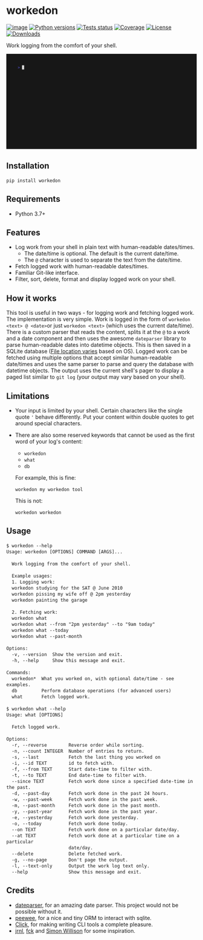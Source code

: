workedon
========

[![image](https://img.shields.io/pypi/v/workedon.svg)](https://pypi.python.org/pypi/workedon)
[![Python versions](https://img.shields.io/pypi/pyversions/workedon.svg?logo=python&logoColor=white)](https://pypi.org/project/workedon/)
[![Tests status](https://github.com/viseshrp/workedon/workflows/Test/badge.svg)](https://github.com/viseshrp/workedon/actions?query=workflow%3ATest)
[![Coverage](https://codecov.io/gh/viseshrp/workedon/branch/develop/graph/badge.svg)](https://codecov.io/gh/viseshrp/workedon)
[![License](https://img.shields.io/badge/license-MIT-blue.svg)](https://github.com/viseshrp/workedon/blob/develop/LICENSE)
[![Downloads](https://pepy.tech/badge/workedon)](https://pepy.tech/project/workedon)

Work logging from the comfort of your shell.

![demo](https://raw.githubusercontent.com/viseshrp/workedon/develop/demo.gif)

Installation
------------

``` {.bash}
pip install workedon
```

Requirements
------------

- Python 3.7+

Features
--------

- Log work from your shell in plain text with human-readable dates/times.
  - The date/time is optional. The default is the current date/time.
  - The `@` character is used to separate the text from the
  date/time.
- Fetch logged work with human-readable dates/times.
- Familiar Git-like interface.
- Filter, sort, delete, format and display logged work on your shell.

How it works
------------

This tool is useful in two ways - for logging work and fetching logged work.
The implementation is very simple. Work is logged in the form of
`workedon <text> @ <date>`or just `workedon <text>`
(which uses the current date/time). There is a custom parser that reads the
content, splits it at the `@` to a work and a date component and then uses
the awesome `dateparser` library to parse human-readable dates into datetime
objects. This is then saved in a SQLite database
([File location varies](https://github.com/platformdirs/platformdirs) based
on OS). Logged work can be fetched using multiple options that accept similar
human-readable date/times and uses the same parser to parse and query the
database with datetime objects. The output uses the current shell's pager to
display a paged list similar to `git log`
(your output may vary based on your shell).

Limitations
-----------

- Your input is limited by your shell. Certain characters like the single
    quote `'` behave differently. Put your content within double quotes
    to get around special characters.
- There are also some reserved keywords that cannot be used as the first word
    of your log's content:
  - `workedon`
  - `what`
  - `db`

  For example, this is fine:

  ``` {.bash}
  workedon my workedon tool
  ```

  This is not:

  ``` {.bash}
  workedon workedon
  ```

Usage
-----

<!-- [[[cog
import cog
from workedon import cli
from click.testing import CliRunner
runner = CliRunner()
result = runner.invoke(cli.main, ["--help"])
out = result.output.replace("Usage: main", "Usage: workedon")
result = runner.invoke(cli.what, ["--help"])
what_out = result.output
cog.out(
    "``` {{.bash}}\n"
    "$ workedon --help\n"
    "{}\n"
    "$ workedon what --help\n"
    "{}\n"
    "```".format(out, what_out)
)
]]] -->
``` {.bash}
$ workedon --help
Usage: workedon [OPTIONS] COMMAND [ARGS]...

  Work logging from the comfort of your shell.

  Example usages:
  1. Logging work:
  workedon studying for the SAT @ June 2010
  workedon pissing my wife off @ 2pm yesterday
  workedon painting the garage

  2. Fetching work:
  workedon what
  workedon what --from "2pm yesterday" --to "9am today"
  workedon what --today
  workedon what --past-month

Options:
  -v, --version  Show the version and exit.
  -h, --help     Show this message and exit.

Commands:
  workedon*  What you worked on, with optional date/time - see examples.
  db         Perform database operations (for advanced users)
  what       Fetch logged work.

$ workedon what --help
Usage: what [OPTIONS]

  Fetch logged work.

Options:
  -r, --reverse        Reverse order while sorting.
  -n, --count INTEGER  Number of entries to return.
  -s, --last           Fetch the last thing you worked on
  -i, --id TEXT        id to fetch with.
  -f, --from TEXT      Start date-time to filter with.
  -t, --to TEXT        End date-time to filter with.
  --since TEXT         Fetch work done since a specified date-time in the past.
  -d, --past-day       Fetch work done in the past 24 hours.
  -w, --past-week      Fetch work done in the past week.
  -m, --past-month     Fetch work done in the past month.
  -y, --past-year      Fetch work done in the past year.
  -e, --yesterday      Fetch work done yesterday.
  -o, --today          Fetch work done today.
  --on TEXT            Fetch work done on a particular date/day.
  --at TEXT            Fetch work done at a particular time on a particular
                       date/day.
  --delete             Delete fetched work.
  -g, --no-page        Don't page the output.
  -l, --text-only      Output the work log text only.
  --help               Show this message and exit.

```
<!-- [[[end]]] -->

Credits
-------

- [dateparser](https://github.com/scrapinghub/dateparser), for an
    amazing date parser. This project would not be possible without it.
- [peewee](https://github.com/coleifer/peewee), for a nice and
   tiny ORM to interact with sqlite.
- [Click](https://click.palletsprojects.com), for making writing CLI
    tools a complete pleasure.
- [jrnl](https://github.com/jrnl-org/jrnl),
    [fck](https://github.com/nvbn/thefuck) and
    [Simon Willison](https://github.com/simonw/sqlite-utils/) for some
    inspiration.
